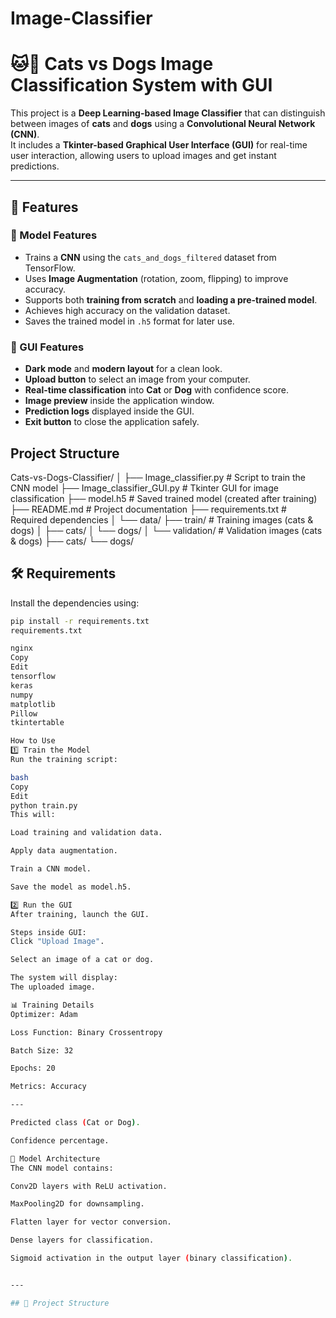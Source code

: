 # Image-Classifier
# 🐱🐶 Cats vs Dogs Image Classification System with GUI

This project is a **Deep Learning-based Image Classifier** that can distinguish between images of **cats** and **dogs** using a **Convolutional Neural Network (CNN)**.  
It includes a **Tkinter-based Graphical User Interface (GUI)** for real-time user interaction, allowing users to upload images and get instant predictions.

---

## 📌 Features

### 🔹 Model Features
- Trains a **CNN** using the `cats_and_dogs_filtered` dataset from TensorFlow.
- Uses **Image Augmentation** (rotation, zoom, flipping) to improve accuracy.
- Supports both **training from scratch** and **loading a pre-trained model**.
- Achieves high accuracy on the validation dataset.
- Saves the trained model in `.h5` format for later use.

### 🔹 GUI Features
- **Dark mode** and **modern layout** for a clean look.
- **Upload button** to select an image from your computer.
- **Real-time classification** into **Cat** or **Dog** with confidence score.
- **Image preview** inside the application window.
- **Prediction logs** displayed inside the GUI.
- **Exit button** to close the application safely.

## Project Structure 
Cats-vs-Dogs-Classifier/
│
├── Image_classifier.py # Script to train the CNN model
├── Image_classifier_GUI.py # Tkinter GUI for image classification
├── model.h5 # Saved trained model (created after training)
├── README.md # Project documentation
├── requirements.txt # Required dependencies
│
└── data/
├── train/ # Training images (cats & dogs)
│ ├── cats/
│ └── dogs/
│
└── validation/ # Validation images (cats & dogs)
├── cats/
└── dogs/


## 🛠 Requirements

Install the dependencies using:
```bash
pip install -r requirements.txt
requirements.txt

nginx
Copy
Edit
tensorflow
keras
numpy
matplotlib
Pillow
tkintertable

How to Use
1️⃣ Train the Model
Run the training script:

bash
Copy
Edit
python train.py
This will:

Load training and validation data.

Apply data augmentation.

Train a CNN model.

Save the model as model.h5.

2️⃣ Run the GUI
After training, launch the GUI.

Steps inside GUI:
Click "Upload Image".

Select an image of a cat or dog.

The system will display:
The uploaded image.

📊 Training Details
Optimizer: Adam

Loss Function: Binary Crossentropy

Batch Size: 32

Epochs: 20

Metrics: Accuracy

---

Predicted class (Cat or Dog).

Confidence percentage.

🧠 Model Architecture
The CNN model contains:

Conv2D layers with ReLU activation.

MaxPooling2D for downsampling.

Flatten layer for vector conversion.

Dense layers for classification.

Sigmoid activation in the output layer (binary classification).


---

## 📂 Project Structure

